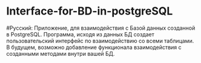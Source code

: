 # Interface-for-BD-in-postgreSQL


#Русский: Приложение, для взаимодействия с Базой данных созданной в PostgreSQL. Программа, исходя из данных БД создает пользовательский интерфейс по взаимодействию со всеми таблицами. В будущем, возможно добавление функционала взаимодействия с созданными методами внутри вашей БД.
